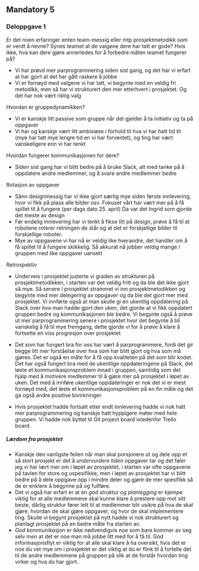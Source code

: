 ## Mandatory 5

### Deloppgave 1

Er det noen erfaringer enten team-messig eller mtp prosjektmetodikk som er verdt å nevne? Synes teamet
at de valgene dere har tatt er gode? Hvis ikke, hva kan dere gjøre annerledes for å forbedre måten teamet
fungerer på?
- Vi har prøvd mer parprogrammering siden sist gang, og det har vi erfart at har gjort at det har gått raskere å jobbe
- Vi er fornøyd med valgene vi har tatt, vi begynte med en veldig fri metodikk, men så har vi strukturert den mer etterhvert i prosjektet. Og det har nok vært riktig valg


Hvordan er gruppedynamikken?
- Vi er kanskje litt passive som gruppe når det gjelder å ta initiativ og ta på oppgaver
- Vi har og kanskje vært litt ambisiøse i forhold til hva vi har hatt tid til (mye har tatt mye lengre tid en vi har forventet), og ting har vært vanskeligere enn vi har tenkt


Hvordan fungerer kommunikasjonen for dere? 
 - Siden sist gang har vi blitt bedre på å bruke Slack, alt med tanke på å oppdatere andre medlemmer, og å svare andre medlemmer bedre
 
Rotasjon av oppgaver
- Sånn designmessig har vi ikke gjort særlig mye siden første innlevering, hvor vi fikk på plass alle bilder osv. Fokuset vårt har vært mer på å få spillet til å fungere (per dags dato 25. april) Da var det Ingrid som gjorde det meste av design
- Før endelig innlevering har vi tenkt å fikse litt på design, prøve å få til at robotene roterer retningen de står og at det er forskjellige bilder til forskjellige roboter. 
- Mye av oppgavene vi har nå er veldig like hverandre, det handler om å få spillet til å fungere skikkelig. Så akkurat nå jobber veldig mange i gruppen med like oppgaver uansett

Retrospektiv
 - Underveis i prosjektet justerte vi graden av strukturen på prosjektmetodikken, i starten var det veldig fritt og da 
 ble det ikke gjort så mye. Så senere i prosjektet strammet vi inn prosjektmetodikken og begynte med mer delegering av 
 oppgaver og da ble det gjort mer med prosjektet. Vi innførte også at man skulle gi en ukentlig oppdatering på Slack over hva man
 hadde gjort den uken, det gjorde at vi fikk oppdatert gruppen bedre og kommunikasjonen ble bedre. 
 Vi begynte også å prøve ut mer parprogrammering senere i prosjektet hvor det begynte å bli vanskelig å få til mye fremgang, dette gjorde vi for å 
 prøve å klare å fortsette en viss progresjon over prosjektet
 
 - Det som har fungert bra for oss har vært å parprogrammere, fordi det gir begge litt mer forståelse over hva som har blitt gjort
 og hva som må gjøres. Det er også en måte for å få opp kvaliteten på det som blir kodet. Det har også fungert bra med de ukentlige
 oppdateringene på Slack, det løste et kommunikasjonsproblem innad i gruppen, samtidig som det hjalp med å motivere medlemmer til å 
 gjøre mer på prosjektet i løpet av uken. Det med å innføre ukentlige oppdateringer er nok det vi er mest fornøyd med, det 
 løste et kommunikasjonsproblem på en fin måte og det ga også andre positive bivirkninger. 
 
 - Hvis prosjektet hadde fortsatt etter endt innlevering hadde vi nok hatt mer parprogrammering og kanskje hatt hyppigere møter med hele gruppen.
 Vi hadde nok byttet til Git project board istedenfor Trello board.
 
 ##### Lærdom fra prosjektet
 - Kanskje den vanligste feilen når man skal porsjonere ut og dele opp et så stort prosjekt er det å *undervurdere
 tiden* oppgaver tar og det føler jeg vi har lært mer om i løpet av prosjektet, i starten var ofte oppgavene på tavlen for store og
 uspesifikke, men i løpet av prosjektet har vi blitt bedre på å dele oppgave opp i mindre deler og gjøre de mer spesifikk så de er enklere 
 å begynne på og fullføre. 
 - Det vi også har erfart er at en *god struktur og planlegging* er kjempe viktig for at alle medlemmene skal kunne klare å prestere
 opp mot sitt beste, dårlig struktur fører lett til at medlemmer blir usikre på hva de skal gjøre, hvordan de skal gjøre oppgaver, og 
 hvor de skal implementere ting. Skulle vi begynt prosjektet på nytt hadde vi nok strukturert og planlagt prosjektet på en bedre måte fra
 starten av. 
 - *God kommunikasjon* er ikke nødvendigvis noe som bare kommer av seg selv men 
 at det er noe man må jobbe litt med for å få til. God informasjonsflyt er viktig for at alle skal klare å ha oversikt, 
 hvis det er noe du vet mye om i prosjektet er det viktig at du er flink til å fortelle det til de andre medlemmene på gruppen på slik at
 de forstår hvordan ting virker og hva du har gjort. 